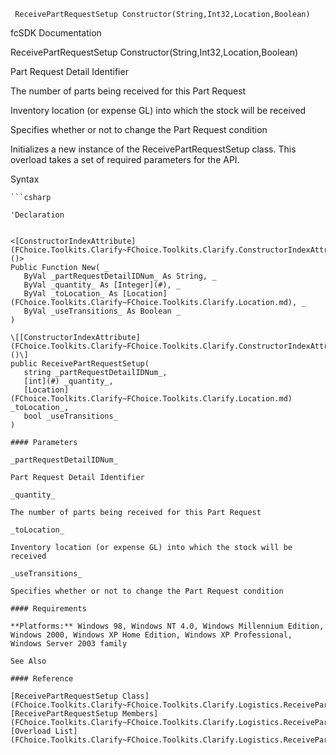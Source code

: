 ﻿     ReceivePartRequestSetup Constructor(String,Int32,Location,Boolean)                                                   

fcSDK Documentation

ReceivePartRequestSetup Constructor(String,Int32,Location,Boolean)

Part Request Detail Identifier

The number of parts being received for this Part Request

Inventory location (or expense GL) into which the stock will be received

Specifies whether or not to change the Part Request condition

Initializes a new instance of the ReceivePartRequestSetup class. This overload takes a set of required parameters for the API.

Syntax

```vbnet
```csharp

'Declaration
 

<[ConstructorIndexAttribute](FChoice.Toolkits.Clarify~FChoice.Toolkits.Clarify.ConstructorIndexAttribute.md)()>
Public Function New( _
   ByVal _partRequestDetailIDNum_ As String, _
   ByVal _quantity_ As [Integer](#), _
   ByVal _toLocation_ As [Location](FChoice.Toolkits.Clarify~FChoice.Toolkits.Clarify.Location.md), _
   ByVal _useTransitions_ As Boolean _
)

\[[ConstructorIndexAttribute](FChoice.Toolkits.Clarify~FChoice.Toolkits.Clarify.ConstructorIndexAttribute.md)()\]
public ReceivePartRequestSetup( 
   string _partRequestDetailIDNum_,
   [int](#) _quantity_,
   [Location](FChoice.Toolkits.Clarify~FChoice.Toolkits.Clarify.Location.md) _toLocation_,
   bool _useTransitions_
)

#### Parameters

_partRequestDetailIDNum_

Part Request Detail Identifier

_quantity_

The number of parts being received for this Part Request

_toLocation_

Inventory location (or expense GL) into which the stock will be received

_useTransitions_

Specifies whether or not to change the Part Request condition

#### Requirements

**Platforms:** Windows 98, Windows NT 4.0, Windows Millennium Edition, Windows 2000, Windows XP Home Edition, Windows XP Professional, Windows Server 2003 family

See Also

#### Reference

[ReceivePartRequestSetup Class](FChoice.Toolkits.Clarify~FChoice.Toolkits.Clarify.Logistics.ReceivePartRequestSetup.md)  
[ReceivePartRequestSetup Members](FChoice.Toolkits.Clarify~FChoice.Toolkits.Clarify.Logistics.ReceivePartRequestSetup_members.md)  
[Overload List](FChoice.Toolkits.Clarify~FChoice.Toolkits.Clarify.Logistics.ReceivePartRequestSetup~_ctor.md)